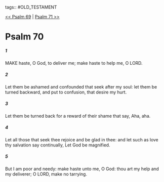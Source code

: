 tags:: #OLD_TESTAMENT

[<< Psalm 69](OLD_TESTAMENT/19_Psalms/Psalm_69.md) | [Psalm 71 >>](OLD_TESTAMENT/19_Psalms/Psalm_71.md)

# Psalm 70

##### 1

MAKE haste, O God, to deliver me; make haste to help me, O LORD.

##### 2

Let them be ashamed and confounded that seek after my soul: let them be turned backward, and put to confusion, that desire my hurt.

##### 3

Let them be turned back for a reward of their shame that say, Aha, aha.

##### 4

Let all those that seek thee rejoice and be glad in thee: and let such as love thy salvation say continually, Let God be magnified.

##### 5

But I am poor and needy: make haste unto me, O God: thou art my help and my deliverer; O LORD, make no tarrying.
